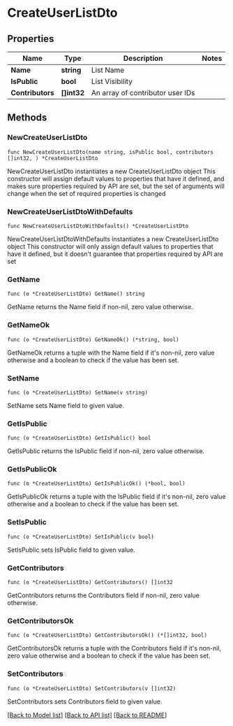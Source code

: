 # CreateUserListDto

## Properties

Name | Type | Description | Notes
------------ | ------------- | ------------- | -------------
**Name** | **string** | List Name | 
**IsPublic** | **bool** | List Visibility | 
**Contributors** | **[]int32** | An array of contributor user IDs | 

## Methods

### NewCreateUserListDto

`func NewCreateUserListDto(name string, isPublic bool, contributors []int32, ) *CreateUserListDto`

NewCreateUserListDto instantiates a new CreateUserListDto object
This constructor will assign default values to properties that have it defined,
and makes sure properties required by API are set, but the set of arguments
will change when the set of required properties is changed

### NewCreateUserListDtoWithDefaults

`func NewCreateUserListDtoWithDefaults() *CreateUserListDto`

NewCreateUserListDtoWithDefaults instantiates a new CreateUserListDto object
This constructor will only assign default values to properties that have it defined,
but it doesn't guarantee that properties required by API are set

### GetName

`func (o *CreateUserListDto) GetName() string`

GetName returns the Name field if non-nil, zero value otherwise.

### GetNameOk

`func (o *CreateUserListDto) GetNameOk() (*string, bool)`

GetNameOk returns a tuple with the Name field if it's non-nil, zero value otherwise
and a boolean to check if the value has been set.

### SetName

`func (o *CreateUserListDto) SetName(v string)`

SetName sets Name field to given value.


### GetIsPublic

`func (o *CreateUserListDto) GetIsPublic() bool`

GetIsPublic returns the IsPublic field if non-nil, zero value otherwise.

### GetIsPublicOk

`func (o *CreateUserListDto) GetIsPublicOk() (*bool, bool)`

GetIsPublicOk returns a tuple with the IsPublic field if it's non-nil, zero value otherwise
and a boolean to check if the value has been set.

### SetIsPublic

`func (o *CreateUserListDto) SetIsPublic(v bool)`

SetIsPublic sets IsPublic field to given value.


### GetContributors

`func (o *CreateUserListDto) GetContributors() []int32`

GetContributors returns the Contributors field if non-nil, zero value otherwise.

### GetContributorsOk

`func (o *CreateUserListDto) GetContributorsOk() (*[]int32, bool)`

GetContributorsOk returns a tuple with the Contributors field if it's non-nil, zero value otherwise
and a boolean to check if the value has been set.

### SetContributors

`func (o *CreateUserListDto) SetContributors(v []int32)`

SetContributors sets Contributors field to given value.



[[Back to Model list]](../README.md#documentation-for-models) [[Back to API list]](../README.md#documentation-for-api-endpoints) [[Back to README]](../README.md)


